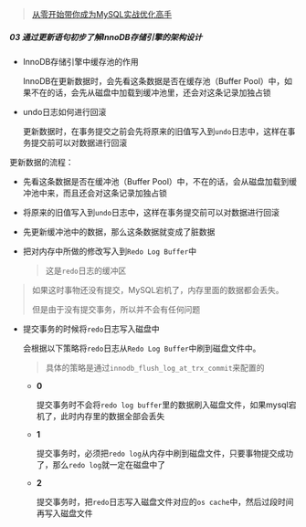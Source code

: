 > [从零开始带你成为MySQL实战优化高手](https://apppukyptrl1086.pc.xiaoe-tech.com/detail/p_5e0c2a35dbbc9_MNDGDYba/6)



##### 03 通过更新语句初步了解InnoDB存储引擎的架构设计

- InnoDB存储引擎中缓存池的作用

  InnoDB在更新数据时，会先看这条数据是否在缓存池（Buffer Pool）中，如果不在的话，会先从磁盘中加载到缓冲池里，还会对这条记录加独占锁

- undo日志如何进行回滚

  更新数据时，在事务提交之前会先将原来的旧值写入到`undo`日志中，这样在事务提交前可以对数据进行回滚

更新数据的流程：

- 先看这条数据是否在缓冲池（Buffer Pool）中，不在的话，会从磁盘加载到缓冲池中来，而且还会对这条记录加独占锁

- 将原来的旧值写入到`undo`日志中，这样在事务提交前可以对数据进行回滚

- 先更新缓冲池中的数据，那么这条数据就变成了脏数据

- 把对内存中所做的修改写入到`Redo Log Buffer`中

  > 这是`redo`日志的缓冲区

> 如果这时事物还没有提交，MySQL宕机了，内存里面的数据都会丢失。
>
> 但是由于没有提交事务，所以并不会有任何问题

- 提交事务的时候将`redo`日志写入磁盘中

  会根据以下策略将`redo`日志从`Redo Log Buffer`中刷到磁盘文件中。

  > 具体的策略是通过`innodb_flush_log_at_trx_commit`来配置的

  - **0**

    提交事务时不会将`redo log buffer`里的数据刷入磁盘文件，如果mysql宕机了，此时内存里的数据全部会丢失

  - **1**

    提交事务时，必须把`redo log`从内存中刷到磁盘文件，只要事物提交成功了，那么`redo log`就一定在磁盘中了

  - **2**

    提交事务时，把`redo`日志写入磁盘文件对应的`os cache`中，然后过段时间再写入磁盘文件

  







